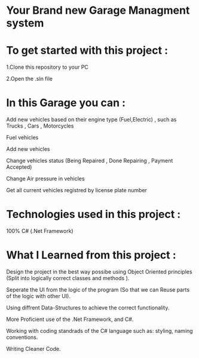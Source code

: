 # Your Brand new Garage Managment system

# To get started with this project :

1.Clone this repository to your PC

2.Open the .sln file

# In this Garage you can :
Add new vehicles based on their engine type (Fuel,Electric) , such as Trucks , Cars , Motorcycles

Fuel vehicles

Add new vehicles

Change vehicles status (Being Repaired , Done Repairing , Payment Accepted)

Change Air pressure in vehicles

Get all current vehicles registred by license plate number

# Technologies used in this project :

100% C# (.Net Framework)

# What I Learned from this project :

Design the project in the best way possibe using Object Oriented principles (Split into logically correct classes and methods ).

Seperate the UI from the logic of the program (So that we can Reuse parts of the logic with other UI).

Using diffrent Data-Structures to achieve the correct functionality.

More Proficient use of the .Net Framework, and C#.

Working with coding standrads of the C# language such as: styling, naming conventions.

Writing Cleaner Code.
